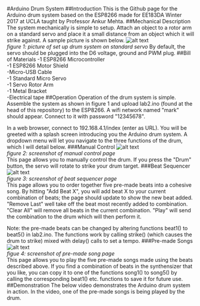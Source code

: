 #Arduino Drum System
##Introduction
This is the Github page for the Arduino drum system based on the ESP8266 made for EE183DA Winter 2017 at UCLA taught by Professor Ankur Mehta.
##Mechanical Description
The system mechanically is simple to setup.  Attach an object to a rotor arm on a standard servo and place it a small distance from an object which it will strike against.  A sample picture is shown below.
![alt text][setup]<br>
*figure 1: picture of set up drum system on standard servo*
By default, the servo should be plugged into the D6 voltage, ground and PWM plug.
##Bill of Materials
-1 ESP8266 Microcontroller<br>
-1 ESP8266 Motor Shield<br>
-Micro-USB Cable<br>
-1 Standard Micro Servo<br>
-1 Servo Rotor Arm<br>
-1 Metal Bracket<br>
-Electrical tape
##Operation
Operation of the drum system is simple.  Assemble the system as shown in figure 1 and upload lab2.ino (found at the head of this repository) to the ESP8266.  A wifi network named "mark" should appear.  Connect to it with password "12345678".

In a web browser, connect to 192.168.4.1/index (enter as URL).  You will be greeted with a splash screen introducing you the Arduino drum system.  A dropdown menu will let you navigate to the three functions of the drum, which I will detail below.
###Manual Control
![alt text][manual_control]<br>
*figure 2: screenshot of manual control page*<br>
This page allows you to manually control the drum.  If you press the "Drum" button, the servo will rotate to strike your drum target.
###Beat Sequencer
![alt text][beat_sequencer]<br>
*figure 3: screenshot of beat sequencer page*<br>
This page allows you to order together five pre-made beats into a cohesive song.  By hitting "Add Beat X", you will add beat X to your current combination of beats; the page should update to show the new beat added.  "Remove Last" well take off the beat most recently added to combination.  "Clear All" will remove all beats in the current combination.  "Play" will send the combination to the drum which will then perform it.

Note: the pre-made beats can be changed by altering functions beat1() to beat5() in lab2.ino.  The functions work by calling strike() (which causes the drum to strike) mixed with delay() calls to set a tempo.
###Pre-made Songs
![alt text][pre_made_song]<br>
*figue 4: screenshot of pre-made song page*<br>
This page allows you to play the five pre-made songs made using the beats described above.  If you find a combination of beats in the synthensizer that you like, you can copy it to one of the functions song1() to song5() by calling the corresponding beat1() etc. functions to save it for future use.
##Demonstration
The below video demonstrates the Arduino drum system in action.  In the video, one of the pre-made songs is being played by the drum.


[setup]: http://i.imgur.com/vAXYMOV.png
[manual_control]: http://i.imgur.com/YlN8rpv.png
[beat_sequencer]: http://i.imgur.com/GvSQ58R.png
[pre_made_song]: http://i.imgur.com/HuOIVDN.png
